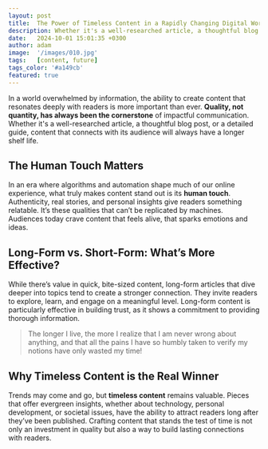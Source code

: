 ```yaml
---
layout: post
title:  The Power of Timeless Content in a Rapidly Changing Digital World
description: Whether it's a well-researched article, a thoughtful blog post, or a detailed guide, content that connects with its audience will always have a longer shelf life.
date:   2024-10-01 15:01:35 +0300
author: adam
image:  '/images/010.jpg'
tags:   [content, future]
tags_color: '#a149cb'
featured: true
---
```

In a world overwhelmed by information, the ability to create content that resonates deeply with readers is more important than ever. **Quality, not quantity, has always been the cornerstone** of impactful communication. Whether it's a well-researched article, a thoughtful blog post, or a detailed guide, content that connects with its audience will always have a longer shelf life.

## The Human Touch Matters

In an era where algorithms and automation shape much of our online experience, what truly makes content stand out is its **human touch**. Authenticity, real stories, and personal insights give readers something relatable. It’s these qualities that can’t be replicated by machines. Audiences today crave content that feels alive, that sparks emotions and ideas.

## Long-Form vs. Short-Form: What’s More Effective?

While there’s value in quick, bite-sized content, long-form articles that dive deeper into topics tend to create a stronger connection. They invite readers to explore, learn, and engage on a meaningful level. Long-form content is particularly effective in building trust, as it shows a commitment to providing thorough information.

> The longer I live, the more I realize that I am never wrong about anything, and that all the pains I have so humbly taken to verify my notions have only wasted my time!

## Why Timeless Content is the Real Winner

Trends may come and go, but **timeless content** remains valuable. Pieces that offer evergreen insights, whether about technology, personal development, or societal issues, have the ability to attract readers long after they’ve been published. Crafting content that stands the test of time is not only an investment in quality but also a way to build lasting connections with readers.